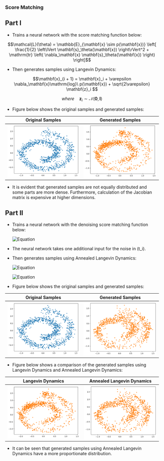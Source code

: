 ### Score Matching

## Part I

- Trains a neural network with the score matching function below:

```math
\mathcal{L}(\theta) = \mathbb{E}_{\mathbf{x} \sim p(\mathbf{x})} \left[ \frac{1}{2} \left\lVert \mathbf{s}_\theta(\mathbf{x}) \right\rVert^2 + \mathrm{tr} \left( \nabla_\mathbf{x} \mathbf{s}_\theta(\mathbf{x}) \right) \right]
```


- Then generates samples using Langevin Dynamics:

```math
\mathbf{x}_{i + 1} = \mathbf{x}_i + \varepsilon \nabla_\mathbf{x}\mathrm{log}\ p(\mathbf{x}) + \sqrt{2\varepsilon} \mathbf{z}_i 
```

```math
where \quad \mathbf{z}_i\sim\mathcal{N}(\mathbf{0}, \mathbf{I})
```
- Figure below shows the original samples and generated samples:

| Original Samples | Generated Samples |
|-----------------|-----------------|
| <img src="assets/swiss.png" width="300"> | <img src="assets/langev.png" width="300"> |

- It is evident that generated samples are not equally distributed and some parts are more dense. Furthermore, calculation of the Jacobian matrix is expensive at higher dimensions.

## Part II

- Trains a neural network with the denoising score matching function below:

  ![Equation](https://latex.codecogs.com/png.latex?\begin{align*}%20\mathcal{L}(\theta)%20&=%20\frac{1}{L}\sum_{i=1}^{L}{λ(σ_i)}\mathbb{E}_{\mathbf{x}\sim%20p(\mathbf{x}),%20\mathbf{\tilde{x}}\sim%20q_{σ_i}(\mathbf{\tilde{x}|x})}\left[\frac{1}{2}%20\left\lVert\mathbf{s_\theta}(\mathbf{\tilde{x},%20σ_i})%20-%20\nabla_\mathbf{\tilde{x}}%20\mathbf{log%20q_{σ_i}}(\mathbf{\tilde{x}|x})\right\rVert^2\right]%20\\%20&=\frac{1}{L}\sum_{i=1}^{L}\mathbb{E}_{\mathbf{x}\sim%20p(\mathbf{x}),%20\mathbf{z}\sim\mathcal{N}(\mathbf{0},\mathbf{I})}\left[\frac{1}{2}%20\left\lVert\mathbf{\sigma_i%20s_\theta}(\mathbf{x+σ_iz,%20σ_i})+%20z\right\rVert^2\right]%20+%20const.%20\end{align*})

- The neural network takes one additional input for the noise in \(t_i\).

- Then generates samples using Annealed Langevin Dynamics:

  ![Equation](https://latex.codecogs.com/png.latex?\mathbf{x}_{i%20+%201}%20=%20\mathbf{x}_i%20+%20\frac{α_i}{2}\mathbf{s_\theta}(\mathbf{x+σ_iz,%20σ_i})%20+%20\sqrt{\alpha_i}\mathbf{z}_i)

  ![Equation](https://latex.codecogs.com/png.latex?\mathbf{z}_i\sim\mathcal{N}(\mathbf{0},\mathbf{I}),\quad\mathbf{α_i=ϵ.\frac{σ_i}{σ_L}})

- Figure below shows the original samples and generated samples:

| Original Samples | Generated Samples |
|-----------------|-----------------|
| <img src="assets/swiss.png" width="300"> | <img src="assets/annealed_langevin.png" width="300"> |

- Figure below shows a comparison of the generated samples using Langevin Dynamics and Annealed Langevin Dynamics:

| Langevin Dynamics | Annealed Langevin Dynamics |
|-------------------|---------------------------|
| <img src="assets/langev.png" width="300"> | <img src="assets/annealed_langevin.png" width="300"> |

- It can be seen that generated samples using Annealed Langevin Dynamics have a more proportionate distribution.
